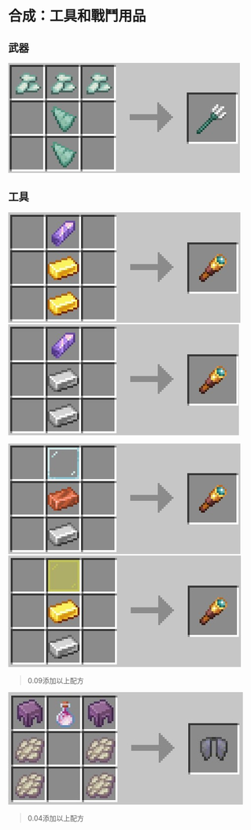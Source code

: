 # 合成：工具和戰鬥用品

## 武器

![海蹸晶體（海晶沙砾） + 海蹸碎片（海晶碎片） → 三叉戟](../../../.gitbook/assets/trident.jpg)

## 工具

![(染色)玻璃板/紫水晶碎片 + 銅/鉄/金錠 → 望遠鏡（望远镜）](../../../.gitbook/assets/spyglass_1.jpg) ![(染色)玻璃板/紫水晶碎片 + 銅/鉄/金錠 → 望遠鏡（望远镜）](../../../.gitbook/assets/spyglass_2.jpg)

![(染色)玻璃板/紫水晶碎片 + 銅/鉄/金錠 → 望遠鏡（望远镜）](../../../.gitbook/assets/spyglass_3.jpg) ![(染色)玻璃板/紫水晶碎片 + 銅/鉄/金錠 → 望遠鏡（望远镜）](../../../.gitbook/assets/spyglass_4.jpg)

> 0.09添加以上配方

![](../../../.gitbook/assets/elytra.JPG)

> 0.04添加以上配方
